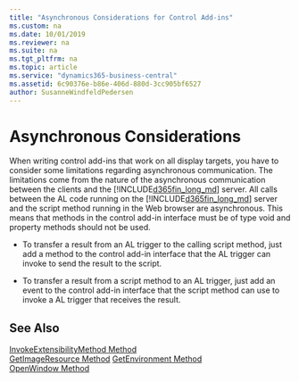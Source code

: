 ```yaml
---
title: "Asynchronous Considerations for Control Add-ins"
ms.custom: na
ms.date: 10/01/2019
ms.reviewer: na
ms.suite: na
ms.tgt_pltfrm: na
ms.topic: article
ms.service: "dynamics365-business-central"
ms.assetid: 6c90376e-b86e-406d-880d-3cc905bf6527
author: SusanneWindfeldPedersen
---
```


# Asynchronous Considerations
When writing control add-ins that work on all display targets, you have to consider some limitations regarding asynchronous communication. The limitations come from the nature of the asynchronous communication between the clients and the [!INCLUDE[d365fin_long_md](includes/d365fin_long_md.md)] server. All calls between the AL code running on the [!INCLUDE[d365fin_long_md](includes/d365fin_long_md.md)] server and the script method running in the Web browser are asynchronous. This means that methods in the control add-in interface must be of type void and property methods should not be used.  
  
- To transfer a result from an AL trigger to the calling script method, just add a method to the control add-in interface that the AL trigger can invoke to send the result to the script.  
  
- To transfer a result from a script method to an AL trigger, just add an event to the control add-in interface that the script method can use to invoke a AL trigger that receives the result.  


<!--
The methods from the "See Also" section are not auto-generated as they come from the .NET assemblies in the platform. When the old methods folder will be deprecated, remember to not remove these methods. 
-->
  
## See Also  
[InvokeExtensibilityMethod Method](methods/devenv-invokeextensibility-method.md)   
[GetImageResource Method](methods/devenv-getimageresource-method.md)
[GetEnvironment Method](methods/devenv-getenvironment-method.md)  
[OpenWindow Method](methods/devenv-openwindow-method.md)
